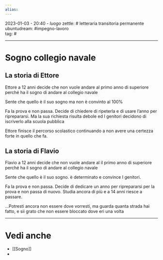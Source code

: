 ```yaml
---
alias: 
---
```

2023-01-03 - 20:40 - *luogo*
zettle: # letteraria transitoria permanente
ubuntudream: #impegno-lavoro  
tag: #

---
# Sogno collegio navale

## La storia di Ettore
Ettore a 12 anni decide che non vuole andare al primo anno di superiore perché ha il sogno di andare al collegio navale

Sente che quello è il suo sogno ma non è convinto al 100%

Fa la prova e non passa. Decide di chiedere di ripeterla e di usare l’anno per riprepararsi. Ma la sua richiesta risulta debole ed I genitori decidono di iscriverlo alla scuola pubblica

Ettore finisce il percorso scolastico continuando a non avere una certezza forte in quello che fa.


## La storia di Flavio
Flavio a 12 anni decide che non vuole andare al il primo anno di superiore perché ha il sogno di andare al collegio navale

Sente che quello è il suo sogno. è determinato e convince I genitori.

Fa la prova e non passa. Decide di dedicare un anno per riprepararsi per la prova e non passa di nuovo. Studia ancora di più e a 14 anni riesce a passare.

...Potresti ancora non essere dove vorresti, ma guarda quanta strada hai fatto, e sii grato che non essere bloccato dove eri una volta



---
# Vedi anche
- [[Sogno]]
- 